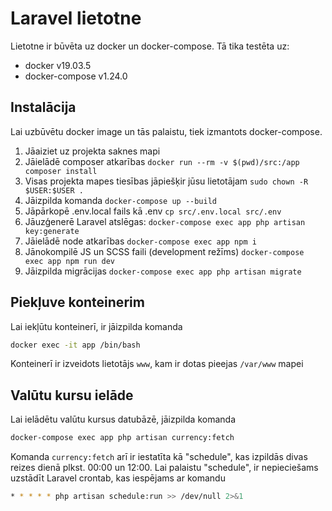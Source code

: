 # Laravel lietotne

Lietotne ir būvēta uz docker un docker-compose. Tā tika testēta uz:
- docker v19.03.5
- docker-compose v1.24.0

## Instalācija

Lai uzbūvētu docker image un tās palaistu, tiek izmantots docker-compose.

1. Jāaiziet uz projekta saknes mapi
2. Jāielādē composer atkarības ```docker run --rm -v $(pwd)/src:/app composer install```
3. Visas projekta mapes tiesības jāpiešķir jūsu lietotājam ```sudo chown -R $USER:$USER .```
4. Jāizpilda komanda ```docker-compose up --build```
5. Jāpārkopē .env.local fails kā .env ```cp src/.env.local src/.env```
6. Jāuzģenerē Laravel atslēgas: ```docker-compose exec app php artisan key:generate```
7. Jāielādē node atkarības ```docker-compose exec app npm i```
8. Jānokompilē JS un SCSS faili (development režīms) ```docker-compose exec app npm run dev```
9. Jāizpilda migrācijas ```docker-compose exec app php artisan migrate```

## Piekļuve konteinerim

Lai iekļūtu konteinerī, ir jāizpilda komanda
```bash
docker exec -it app /bin/bash
```

Konteinerī ir izveidots lietotājs ```www```, kam ir dotas pieejas ```/var/www``` mapei



## Valūtu kursu ielāde

Lai ielādētu valūtu kursus datubāzē, jāizpilda komanda 
```bash
docker-compose exec app php artisan currency:fetch
```

Komanda ```currency:fetch``` arī ir iestatīta kā "schedule", kas izpildās divas reizes dienā plkst. 00:00 un 12:00. Lai palaistu "schedule", ir nepieciešams uzstādīt Laravel crontab, kas iespējams ar komandu 
```bash
* * * * * php artisan schedule:run >> /dev/null 2>&1
```

